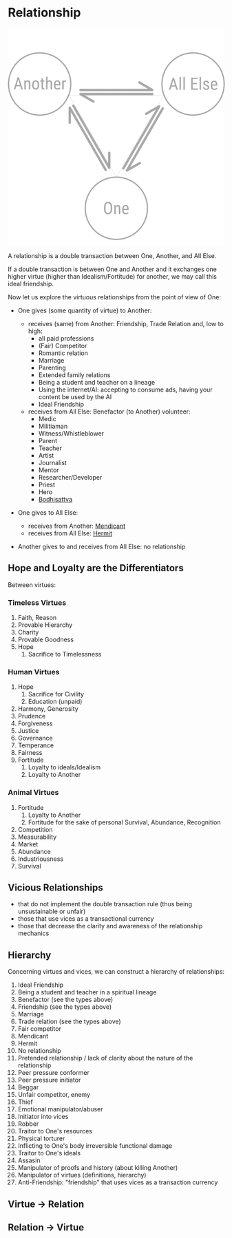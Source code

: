 # Relationship

![relationship](images/relationship.png)

A relationship is a double transaction between One, Another, and All Else.

If a double transaction is between One and Another and it exchanges one higher virtue (higher than Idealism/Fortitude) for another, we may call this ideal friendship.

Now let us explore the virtuous relationships from the point of view of One:

- One gives (some quantity of virtue) to Another:
    - receives (same) from Another: Friendship, Trade Relation and, low to high:
        - all paid professions
        - (Fair) Competitor
        - Romantic relation
        - Marriage
        - Parenting
        - Extended family relations
        - Being a student and teacher on a lineage
        - Using the internet/AI: accepting to consume ads, having your content be used by the AI
        - Ideal Friendship
    - receives from All Else: Benefactor (to Another) volunteer:
        - Medic
        - Militiaman
        - Witness/Whistleblower
        - Parent
        - Teacher
        - Artist
        - Journalist
        - Mentor
        - Researcher/Developer
        - Priest
        - Hero
        - [Bodhisattva](https://en.wikipedia.org/wiki/Bodhisattva)

- One gives to All Else:
    - receives from Another: [Mendicant](https://en.wikipedia.org/wiki/Mendicant)
    - receives from All Else: [Hermit](https://en.wikipedia.org/wiki/Hermit)

- Another gives to and receives from All Else: no relationship

## Hope and Loyalty are the Differentiators

Between virtues:

### Timeless Virtues

1. Faith, Reason
1. Provable Hierarchy
1. Charity
1. Provable Goodness
1. Hope
    1. Sacrifice to Timelessness

### Human Virtues

1. Hope
    1. Sacrifice for Civility
    1. Education (unpaid)
1. Harmony, Generosity
1. Prudence
1. Forgiveness
1. Justice
1. Governance
1. Temperance
1. Fairness
1. Fortitude
    1. Loyalty to ideals/Idealism
    2. Loyalty to Another

### Animal Virtues

1. Fortitude
    1. Loyalty to Another
    1. Fortitude for the sake of personal Survival, Abundance, Recognition
1. Competition
4. Measurability
5. Market
6. Abundance
7. Industriousness
8. Survival

## Vicious Relationships

- that do not implement the double transaction rule (thus being unsustainable or unfair)
- those that use vices as a transactional currency
- those that decrease the clarity and awareness of the relationship mechanics

## Hierarchy

Concerning virtues and vices, we can construct a hierarchy of relationships:

1. Ideal Friendship
2. Being a student and teacher in a spiritual lineage
3. Benefactor (see the types above)
4. Friendship (see the types above)
5. Marriage
6. Trade relation (see the types above)
7. Fair competitor
8. Mendicant
9. Hermit
10. No relationship
11. Pretended relationship / lack of clarity about the nature of the relationship
12. Peer pressure conformer
13. Peer pressure initiator
15. Beggar
14. Unfair competitor, enemy
15. Thief
15. Emotional manipulator/abuser
16. Initiator into vices
17. Robber
18. Traitor to One's resources
19. Physical torturer
20. Inflicting to One's body irreversible functional damage
21. Traitor to One's ideals
22. Assasin
23. Manipulator of proofs and history (about killing Another)
24. Manipulator of virtues (definitions, hierarchy)
25. Anti-Friendship: "friendship" that uses vices as a transaction currency



## Virtue -> Relation

## Relation -> Virtue